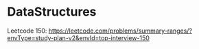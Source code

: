 # DataStructures

Leetcode 150: https://leetcode.com/problems/summary-ranges/?envType=study-plan-v2&envId=top-interview-150